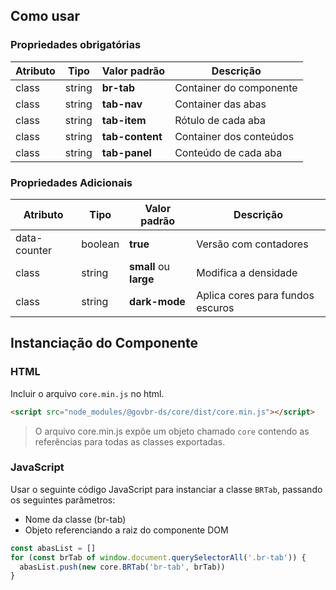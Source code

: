 ## Como usar

### Propriedades obrigatórias

| Atributo | Tipo   | Valor padrão    | Descrição               |
| -------- | ------ | --------------- | ----------------------- |
| class    | string | **br-tab**      | Container do componente |
| class    | string | **tab-nav**     | Container das abas      |
| class    | string | **tab-item**    | Rótulo de cada aba      |
| class    | string | **tab-content** | Container dos conteúdos |
| class    | string | **tab-panel**   | Conteúdo de cada aba    |

### Propriedades Adicionais

| Atributo     | Tipo    | Valor padrão           | Descrição                        |
| ------------ | ------- | ---------------------- | -------------------------------- |
| data-counter | boolean | **true**               | Versão com contadores            |
| class        | string  | **small** ou **large** | Modifica a densidade             |
| class        | string  | **dark-mode**          | Aplica cores para fundos escuros |

## Instanciação do Componente

### HTML

Incluir o arquivo `core.min.js` no html.

```html
<script src="node_modules/@govbr-ds/core/dist/core.min.js"></script>
```

> O arquivo core.min.js expõe um objeto chamado `core` contendo as referências para todas as classes exportadas.

### JavaScript

Usar o seguinte código JavaScript para instanciar a classe `BRTab`, passando os seguintes parâmetros:

- Nome da classe (br-tab)
- Objeto referenciando a raiz do componente DOM

```javascript
const abasList = []
for (const brTab of window.document.querySelectorAll('.br-tab')) {
  abasList.push(new core.BRTab('br-tab', brTab))
}
```
